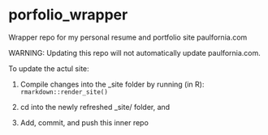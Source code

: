 # porfolio_wrapper

Wrapper repo for my personal resume and portfolio site paulfornia.com

WARNING: Updating this repo will not automatically update paulfornia.com.

To update the actul site:

1) Compile changes into the _site folder by running (in R):
```rmarkdown::render_site()```

2) cd into the newly refreshed _site/ folder, and

3) Add, commit, and push this inner repo